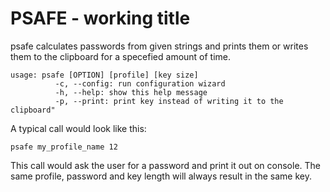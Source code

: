 PSAFE - working title
=====================

psafe calculates passwords from given strings and prints them or writes them to
the clipboard for a specefied amount of time.   

```
usage: psafe [OPTION] [profile] [key size]
          -c, --config: run configuration wizard
          -h, --help: show this help message
          -p, --print: print key instead of writing it to the clipboard"
```

A typical call would look like this:   

```psafe my_profile_name 12```   

This call would ask the user for a password and print it out on console. The
same profile, password and key length will always result in the same key.   
